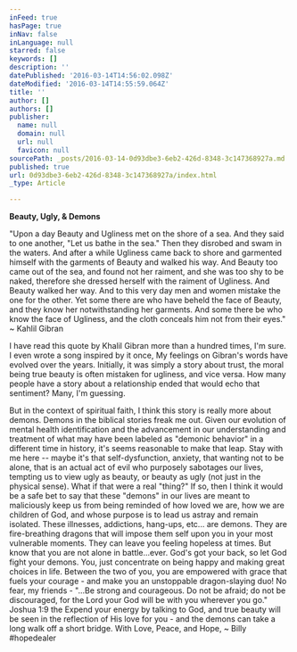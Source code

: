 ```yaml
---
inFeed: true
hasPage: true
inNav: false
inLanguage: null
starred: false
keywords: []
description: ''
datePublished: '2016-03-14T14:56:02.098Z'
dateModified: '2016-03-14T14:55:59.064Z'
title: ''
author: []
authors: []
publisher:
  name: null
  domain: null
  url: null
  favicon: null
sourcePath: _posts/2016-03-14-0d93dbe3-6eb2-426d-8348-3c147368927a.md
published: true
url: 0d93dbe3-6eb2-426d-8348-3c147368927a/index.html
_type: Article

---
```

**Beauty, Ugly, & Demons**

"Upon a
day Beauty and Ugliness met on the shore of a sea. And they said to one
another, "Let us bathe in the sea." Then they disrobed and swam in
the waters. And after a while Ugliness came back to shore and garmented himself
with the garments of Beauty and walked his way. And Beauty too came out of the
sea, and found not her raiment, and she was too shy to be naked, therefore she
dressed herself with the raiment of Ugliness. And Beauty walked her way. And to
this very day men and women mistake the one for the other. Yet some there are
who have beheld the face of Beauty, and they know her notwithstanding her
garments. And some there be who know the face of Ugliness, and the cloth
conceals him not from their eyes." ~ Kahlil Gibran

I have read
this quote by Khalil Gibran more than a hundred times, I'm sure. I even wrote a song
inspired by it once, My feelings on Gibran's words have evolved over the years. Initially, it was simply a story
about trust, the moral being true beauty is often mistaken for ugliness, and
vice versa. How many people have a story about a relationship ended that would
echo that sentiment? Many, I'm guessing.

But in the
context of spiritual faith, I think this story is really more about demons. Demons in the
biblical stories freak me out. Given our evolution of mental health
identification and the advancement in our understanding and treatment
of what may have been labeled as "demonic behavior" in a different time in
history, it's seems reasonable to make that leap. Stay with me here -- maybe it's that self-dysfunction, anxiety, that wanting not to be alone, that is an actual act of evil who purposely sabotages our lives, tempting us to view ugly as beauty, or beauty as ugly (not just in the physical sense). What if that were a real "thing?" If so, then I think it would be a safe bet to say that these "demons" in our lives are meant to maliciously keep us from being reminded of how loved we are, how we are children of God, and whose purpose is to lead us astray and remain isolated. These illnesses, addictions, hang-ups, etc...  are demons. They are fire-breathing dragons that will impose them self upon you in your most vulnerable moments.  They can leave you feeling hopeless at times. But know that you are not alone in battle...ever.  God's got your back, so let God fight your demons.  You, just concentrate on being happy and making great choices in life.  Between the two of you, you are empowered with grace that fuels your courage - and make you an unstoppable dragon-slaying duo!  No fear, my friends -  "...Be strong and courageous. Do not be afraid; do not be discouraged, for the Lord your God will be with you wherever you go." Joshua 1:9 the  Expend your energy by talking to God, and true beauty will be seen in the reflection of His love for you - and the demons can take a long walk off a short bridge.   With Love, Peace, and Hope, ~ Billy \#‎hopedealer